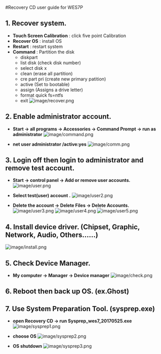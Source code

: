 #Recovery CD user guide for WES7P
## 1. Recover system.
* **Touch Screen Calibration** : click five point Calibration
* **Recover OS** : install OS
* **Restart** : restart system
* **Command** : Partition the disk 
	*	diskpart
	*	list disk (check disk number)
	*	select disk x
	*	clean (erase all partition)
	*	cre part pri (create new primary patition)
	*	active (Set to bootable)
	*	assign (Assigns a drive letter)
	*	format quick fs=ntfs
	*	exit
![image/recover.png](image/recover.png)

## 2. Enable administrator account.
* **Start → all programs → Accessories → Command Prompt → run as administrator**
![image/command.png](image/command.png)

* **net user administrator /active:yes**
![image/comm.png](image/comm.png)

## 3. Login off then login to administrator and remove test account.
* **Start → control panel → Add or remove user accounts.**
![image/user.png](image/user.png)

* **Select test(user) account .**
![image/user2.png](image/user2.png)

* **Delete the account → Delete Files → Delete Accounts.**
![image/user3.png](image/user3.png)
![image/user4.png](image/user4.png)
![image/user5.png](image/user5.png)

## 4. Install device driver. (Chipset, Graphic, Network, Audio, Others……)
![image/install.png](image/install.png)

## 5. Check Device Manager.
* **My computer → Manager → Device manager**
![image/check.png](image/check.png)

## 6. Reboot then back up OS. (ex.Ghost)
## 7. Use System Preparation Tool. (sysprep.exe)
* **open Recovery CD → run Sysprep_wes7_20170525.exe**
![image/sysprep1.png](image/sysprep1.png)

* **choose OS**
![image/sysprep2.png](image/sysprep2.png)

* **OS shutdown**
![image/sysprep3.png](image/sysprep3.png)


